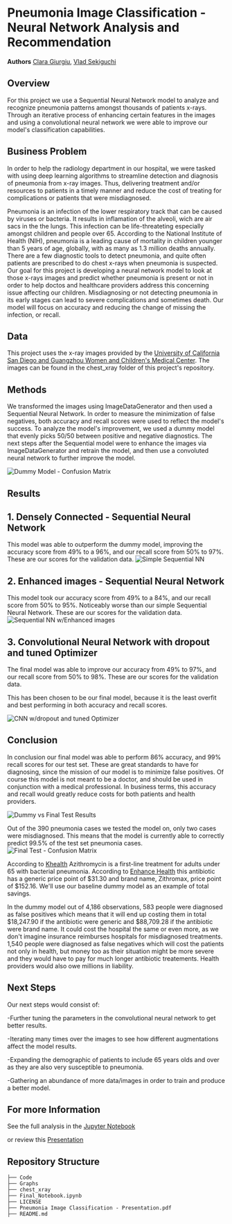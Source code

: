 # Pneumonia Image Classification - Neural Network Analysis and Recommendation

**Authors** [Clara Giurgiu](mailto:claragiurgiu@gmail.com), [Vlad Sekiguchi](mailto:vlsekig@gmail.com)

## Overview

For this project we use a Sequential Neural Network model to analyze and recognize pneumonia patterns amongst thousands of patients x-rays. Through an iterative process of enhancing certain features in the images and using a convolutional neural network we were able to improve our model's classification capabilities.

## Business Problem
In order to help the radiology department in our hospital, we were tasked with using deep learning algorithms to streamline detection and diagnosis of pneumonia from x-ray images. Thus, delivering treatment and/or resources to patients in a timely manner and reduce the cost of treating for complications or patients that were misdiagnosed. 

Pneumonia is an infection of the lower respiratory track that can be caused by viruses or bacteria. It results in inflamation of the alveoli, wich are air sacs in the the lungs. This infection can be life-threateting especially amongst children and people over 65.
According to the National Institute of Health (NIH), pneumonia is a leading cause of mortality in children younger than 5 years of age, globally, with as many as 1.3 million deaths annually. 
There are a few diagnostic tools to detect pneumonia, and quite often patients are prescribed to do chest x-rays when pneumonia is suspected. 
Our goal for this project is developing a neural network model to look at those x-rays images and predict whether pneumonia is present or not in order to help doctos and healthcare providers address this concerning issue affecting our children. 
Misdiagnosing or not detecting pneumonia in its early stages can lead to severe complications and sometimes death. Our model will focus on accuracy and reducing the change of missing the infection, or recall.

## Data
This project uses the x-ray images provided by the [University of California San Diego and Guangzhou Women and Children's Medical Center](https://data.mendeley.com/datasets/rscbjbr9sj/3). The images can be found in the chest_xray folder of this project's repository.

## Methods
We transformed the images using ImageDataGenerator and then used a Sequential Neural Network. In order to measure the minimization of false negatives, both accuracy and recall scores were used to reflect the model's success. To analyze the model's improvement, we used a dummy model that evenly picks 50/50 between positive and negative diagnostics. The next steps after the Sequential model were to enhance the images via ImageDataGenerator and retrain the model, and then use a convoluted neural network to further improve the model.

![Dummy Model - Confusion Matrix](./Graphs/Dummy_Model_CFM_train_data.png)

## Results

## 1. Densely Connected - Sequential Neural Network
This model was able to outperform the dummy model, improving the accuracy score from 49% to a 96%, and our recall score from 50% to 97%. These are our scores for the validation data.
![Simple Sequential NN](./Graphs/Simple_SeqNN_val_results.png)

## 2. Enhanced images - Sequential Neural Network
This model took our accuracy score from 49% to a 84%, and our recall score from 50% to 95%. Noticeably worse than our simple Sequential Neural Network. These are our scores for the validation data.
![Sequential NN w/Enhanced images](./Graphs/Enhanced_SeqNN_val_results.png)


## 3. Convolutional Neural Network with dropout and tuned Optimizer
The final model was able to improve our accuracy from 49% to 97%, and our recall score from 50% to 98%. These are our scores for the validation data.

This has been chosen to be our final model, because it is the least overfit and best performing in both accuracy and recall scores.

![CNN w/dropout and tuned Optimizer](./Graphs/Final_model_val_results.png)


## Conclusion

In conclusion our final model was able to perform 86% accuracy, and 99% recall scores for our test set. These are great standards to have for diagnosing, since the mission of our model is to minimize false positives. Of course this model is not meant to be a doctor, and should be used in conjunction with a medical professional. In business terms, this accuracy and recall would greatly reduce costs for both patients and health providers.

![Dummy vs Final Test Results](./Graphs/Dummy_vs_Final.png)


Out of the 390 pneumonia cases we tested the model on, only two cases were misdiagnosed. This means that the model is currently able to correctly predict 99.5% of the test set pneumonia cases.
![Final Test - Confusion Matrix](./Graphs/Final_Model_CFM_test_data.png)

According to [Khealth](https://www.khealth.com/learn/antibiotics/antibiotics-for-pneumonia/#:~:text=The%20first%2Dline%20treatment%20for%20pneumonia%20in%20adults%20is%20macrolide,bacterial%20pneumonia%20is%20typically%20amoxicillin) Azithromycin is a first-line treatment for adults under 65 with bacterial pneumonia. According to [Enhance Health](https://enhancehealth.com/how-much-do-antibiotics-cost-without-insurance/) this antibiotic has a generic price point of $31.30 and brand name, Zithromax, price point of $152.16. We'll use our baseline dummy model as an example of total savings.

In the dummy model out of 4,186 observations, 583 people were diagnosed as false positives which means that it will end up costing them in total $18,247.90 if the antibiotic were generic and $88,709.28 if the antibiotic were brand name. It could cost the hospital the same or even more, as we don't imagine insurance reimburses hospitals for misdiagnosed treatments. 1,540 people were diagnosed as false negatives which will cost the patients not only in health, but money too as their situation might be more severe and they would have to pay for much longer antibiotic treatements. Health providers would also owe millions in liability.


## Next Steps

Our next steps would consist of:

-Further tuning the parameters in the convolutional neural network to get better results.

-Iterating many times over the images to see how different augmentations affect the model results.

-Expanding the demographic of patients to include 65 years olds and over as they are also very susceptible to pneumonia.

-Gathering an abundance of more data/images in order to train and produce a better model.


## For more Information
See the full analysis in the [Jupyter Notebook](https://github.com/claragiurgiu/Pneumonia-Image-Classification/blob/main/Final_Notebook.ipynb)

or review this [Presentation]()

## Repository Structure

```
├── Code
├── Graphs
├── chest_xray
├── Final_Notebook.ipynb
├── LICENSE
├── Pneumonia Image Classification - Presentation.pdf
├── README.md
```